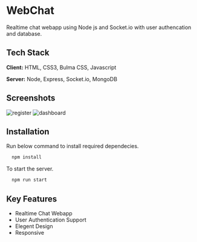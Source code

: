 
# WebChat
Realtime chat webapp using Node js and Socket.io with user authencation and database.

## Tech Stack

**Client:** HTML, CSS3, Bulma CSS, Javascript

**Server:** Node, Express, Socket.io, MongoDB

## Screenshots

![register](https://user-images.githubusercontent.com/63785612/126064553-d940ef57-dd89-4f30-b034-f8d8e307bbec.JPG)
![dashboard](https://user-images.githubusercontent.com/63785612/126064555-c49b498d-0b97-4d2f-a606-b1d2af0f21c3.JPG)

## Installation

Run below command to install required dependecies.

```bash
  npm install
```
     
To start the server.

```bash
  npm run start
```
## Key Features

- Realtime Chat Webapp
- User Authentication Support
- Elegent Design
- Responsive
  
